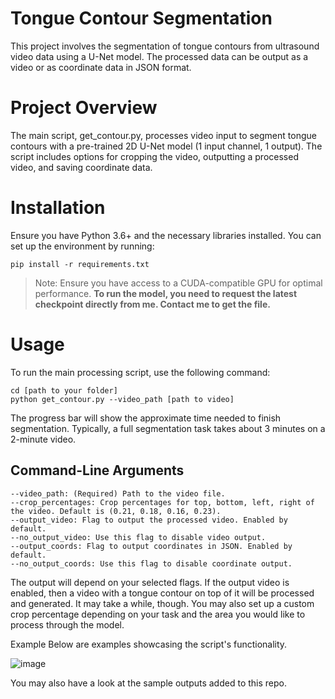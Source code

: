 # Tongue Contour Segmentation
This project involves the segmentation of tongue contours from ultrasound video data using a U-Net model. The processed data can be output as a video or as coordinate data in JSON format.

# Project Overview
The main script, get_contour.py, processes video input to segment tongue contours with a pre-trained 2D U-Net model (1 input channel, 1 output). The script includes options for cropping the video, outputting a processed video, and saving coordinate data.

# Installation
Ensure you have Python 3.6+ and the necessary libraries installed. You can set up the environment by running:
```
pip install -r requirements.txt
```
>Note: Ensure you have access to a CUDA-compatible GPU for optimal performance.
**To run the model, you need to request the latest checkpoint directly from me. Contact me to get the file.**

# Usage
To run the main processing script, use the following command:

```
cd [path to your folder]
python get_contour.py --video_path [path to video]
```
The progress bar will show the approximate time needed to finish segmentation.
Typically, a full segmentation task takes about 3 minutes on a 2-minute video.

## Command-Line Arguments
```
--video_path: (Required) Path to the video file.
--crop_percentages: Crop percentages for top, bottom, left, right of the video. Default is (0.21, 0.18, 0.16, 0.23).
--output_video: Flag to output the processed video. Enabled by default.
--no_output_video: Use this flag to disable video output.
--output_coords: Flag to output coordinates in JSON. Enabled by default.
--no_output_coords: Use this flag to disable coordinate output.
```

The output will depend on your selected flags. If the output video is enabled, then a video with a tongue contour on top of it will be processed and generated. It may take a while, though.
You may also set up a custom crop percentage depending on your task and the area you would like to process through the model.

Example
Below are examples showcasing the script's functionality.

![image](https://github.com/user-attachments/assets/ee77b632-345f-416a-b4aa-265671a552dc)

You may also have a look at the sample outputs added to this repo.
